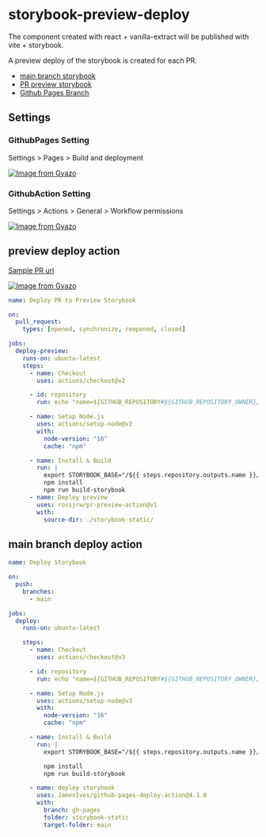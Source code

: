 # storybook-preview-deploy

The component created with react + vanilla-extract will be published with vite + storybook.

A preview deploy of the storybook is created for each PR.

- [main branch storybook](https://naporin0624.github.io/storybook-preview-deploy/main)
- [PR preview storybook](https://naporin0624.github.io/storybook-preview-deploy/pr-preview/pr-3/)
- [Github Pages Branch](https://github.com/naporin0624/storybook-preview-deploy/tree/gh-pages)

## Settings

### GithubPages Setting
Settings > Pages > Build and deployment

[![Image from Gyazo](https://i.gyazo.com/e69d4d6af0306f315d59482fe7b4a72a.png)](https://gyazo.com/e69d4d6af0306f315d59482fe7b4a72a)

### GithubAction Setting

Settings > Actions > General > Workflow permissions

[![Image from Gyazo](https://i.gyazo.com/afefc0ce6c50e790fce40b4f38d28d40.png)](https://gyazo.com/afefc0ce6c50e790fce40b4f38d28d40)

## preview deploy action

[Sample PR url](https://github.com/naporin0624/storybook-preview-deploy/pull/3)

[![Image from Gyazo](https://i.gyazo.com/f28471fba0bd6b5f159adcd2f51bd1e4.png)](https://gyazo.com/f28471fba0bd6b5f159adcd2f51bd1e4)

```yaml
name: Deploy PR to Preview Storybook

on:
  pull_request:
    types: [opened, synchronize, reopened, closed]

jobs:
  deploy-preview:
    runs-on: ubuntu-latest
    steps:
      - name: Checkout
        uses: actions/checkout@v2

      - id: repository
        run: echo "name=${GITHUB_REPOSITORY#${GITHUB_REPOSITORY_OWNER}/}" >> $GITHUB_OUTPUT

      - name: Setup Node.js
        uses: actions/setup-node@v2
        with:
          node-version: "16"
          cache: "npm"

      - name: Install & Build
        run: |
          export STORYBOOK_BASE="/${{ steps.repository.outputs.name }}/pr-preview/pr-${{ github.event.number }}"
          npm install
          npm run build-storybook
      - name: Deploy preview
        uses: rossjrw/pr-preview-action@v1
        with:
          source-dir: ./storybook-static/
```

## main branch deploy action

```yaml
name: Deploy Storybook

on:
  push:
    branches:
      - main

jobs:
  deploy:
    runs-on: ubuntu-latest

    steps:
      - name: Checkout
        uses: actions/checkout@v3

      - id: repository
        run: echo "name=${GITHUB_REPOSITORY#${GITHUB_REPOSITORY_OWNER}/}" >> $GITHUB_OUTPUT

      - name: Setup Node.js
        uses: actions/setup-node@v3
        with:
          node-version: "16"
          cache: "npm"

      - name: Install & Build
        run: |
          export STORYBOOK_BASE="/${{ steps.repository.outputs.name }}/main"

          npm install
          npm run build-storybook

      - name: deploy storybook
        uses: JamesIves/github-pages-deploy-action@4.1.0
        with:
          branch: gh-pages
          folder: storybook-static
          target-folder: main
```
